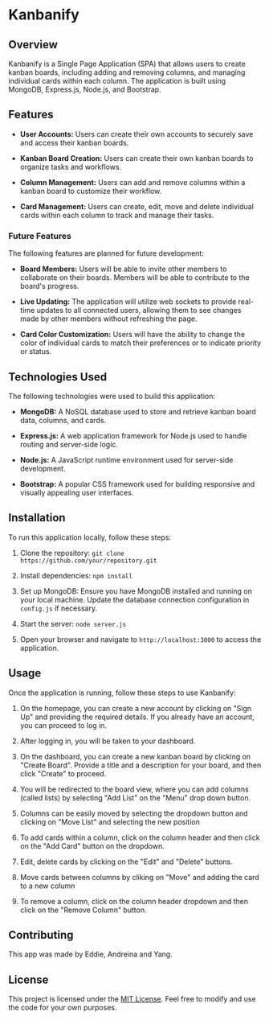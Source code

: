 # Kanbanify

## Overview

Kanbanify is a Single Page Application (SPA) that allows users to create kanban boards, including adding and removing columns, and managing individual cards within each column. The application is built using MongoDB, Express.js, Node.js, and Bootstrap.

## Features

- **User Accounts:** Users can create their own accounts to securely save and access their kanban boards.

- **Kanban Board Creation:** Users can create their own kanban boards to organize tasks and workflows.

- **Column Management:** Users can add and remove columns within a kanban board to customize their workflow.

- **Card Management:** Users can create, edit, move and delete individual cards within each column to track and manage their tasks.

### Future Features

The following features are planned for future development:

- **Board Members:** Users will be able to invite other members to collaborate on their boards. Members will be able to contribute to the board's progress.

- **Live Updating:** The application will utilize web sockets to provide real-time updates to all connected users, allowing them to see changes made by other members without refreshing the page.

- **Card Color Customization:** Users will have the ability to change the color of individual cards to match their preferences or to indicate priority or status.

## Technologies Used

The following technologies were used to build this application:

- **MongoDB:** A NoSQL database used to store and retrieve kanban board data, columns, and cards.

- **Express.js:** A web application framework for Node.js used to handle routing and server-side logic.

- **Node.js:** A JavaScript runtime environment used for server-side development.

- **Bootstrap:** A popular CSS framework used for building responsive and visually appealing user interfaces.

## Installation

To run this application locally, follow these steps:

1. Clone the repository: `git clone https://github.com/your/repository.git`

2. Install dependencies: `npm install`

3. Set up MongoDB: Ensure you have MongoDB installed and running on your local machine. Update the database connection configuration in `config.js` if necessary.

4. Start the server: `node server.js`

5. Open your browser and navigate to `http://localhost:3000` to access the application.

## Usage

Once the application is running, follow these steps to use Kanbanify:

1. On the homepage, you can create a new account by clicking on "Sign Up" and providing the required details. If you already have an account, you can proceed to log in.

2. After logging in, you will be taken to your dashboard.

3. On the dashboard, you can create a new kanban board by clicking on "Create Board". Provide a title and a description for your board, and then click "Create" to proceed.

4. You will be redirected to the board view, where you can add columns (called lists) by selecting "Add List" on the "Menu" drop down button.

5. Columns can be easily moved by selecting the dropdown button and clicking on "Move List" and selecting the new position

6. To add cards within a column, click on the column header and then click on the "Add Card" button on the dropdown.

7. Edit, delete cards by clicking on the "Edit" and "Delete" buttons.

8. Move cards between columns by cliking on "Move" and adding the card to a new column

9. To remove a column, click on the column header dropdown and then click on the "Remove Column" button.

## Contributing

This app was made by Eddie, Andreina and Yang.

## License

This project is licensed under the [MIT License](LICENSE). Feel free to modify and use the code for your own purposes.
